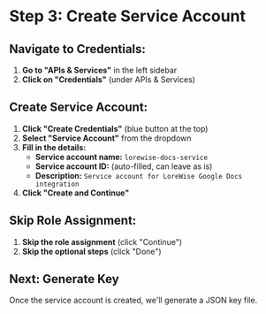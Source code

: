# Step 3: Create Service Account

## Navigate to Credentials:
1. **Go to "APIs & Services"** in the left sidebar
2. **Click on "Credentials"** (under APIs & Services)

## Create Service Account:
1. **Click "Create Credentials"** (blue button at the top)
2. **Select "Service Account"** from the dropdown
3. **Fill in the details:**
   - **Service account name:** `lorewise-docs-service`
   - **Service account ID:** (auto-filled, can leave as is)
   - **Description:** `Service account for LoreWise Google Docs integration`
4. **Click "Create and Continue"**

## Skip Role Assignment:
1. **Skip the role assignment** (click "Continue")
2. **Skip the optional steps** (click "Done")

## Next: Generate Key
Once the service account is created, we'll generate a JSON key file.
